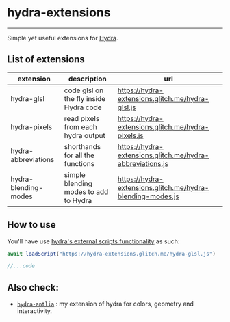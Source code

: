 # hydra-extensions
---
Simple yet useful extensions for [Hydra](https://github.com/ojack/hydra).

## List of extensions

| extension            | description                            | url         |
|----------------------|----------------------------------------|-------------|
| hydra-glsl           | code glsl on the fly inside Hydra code | https://hydra-extensions.glitch.me/hydra-glsl.js |
| hydra-pixels         | read pixels from each hydra output     | https://hydra-extensions.glitch.me/hydra-pixels.js |
| hydra-abbreviations  | shorthands for all the functions       | https://hydra-extensions.glitch.me/hydra-abbreviations.js |
| hydra-blending-modes | simple blending modes to add to Hydra  | https://hydra-extensions.glitch.me/hydra-blending-modes.js |

## How to use

You'll have use [hydra's external scripts functionality](https://github.com/ojack/hydra#loading-external-scripts) as such:

```javascript
await loadScript("https://hydra-extensions.glitch.me/hydra-glsl.js")

//...code
```

## Also check:

* [`hydra-antlia`](https://github.com/ritchse/hydra-antlia) : my extension of hydra for colors, geometry and interactivity.
